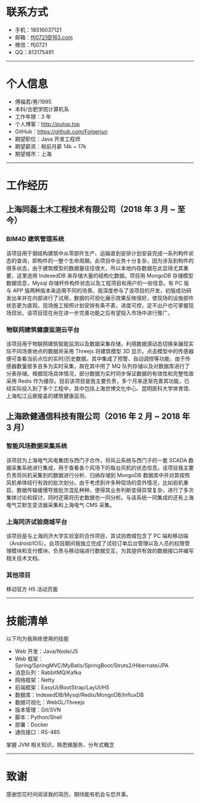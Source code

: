 # 联系方式
- 手机：18516037121
- 邮箱：ffj0721@163.com
- 微信：ffj0721
- QQ：813175491

---

# 个人信息
- 傅福君/男/1995
- 本科/合肥学院计算机系
- 工作年限：3 年
- 个人博客：http://putop.top
- GitHub：https://github.com/Folgerjun
- 期望职位：Java 开发工程师
- 期望薪资：税前月薪 14k ~ 17k
- 期望城市：上海

---

# 工作经历
## 上海同磊土木工程技术有限公司（2018 年 3 月 ~ 至今）
### BIM4D 建筑管理系统
该项目用于钢结构建筑中从零部件生产、运输直到安排计划安装完成一系列构件状态的查询，即构件的一整个生命周期。此项目中业务十分复杂，因为涉及到构件的很多状态，由于建筑模型的数据量往往很大，所以本地内存数据在此显得尤其重要，这里选用 IndexedDB 来存储大量的结构化数据。项目用 MongoDB 存储模型数据信息，Mysql 存储杆件构件状态以及工程项目和用户的一些信息。有 PC 版与 APP 版两种版本来适用不同的场景。我深度参与了该项目的开发，初版成功研发出来并在内部进行了试用，数据的可视化展示效果反映很好，使现场的设施部件状态更为直观。现场施工按照计划安排有条不紊，进度可控，足不出户也可掌握现场现状。该项目现在尚在进一步完善功能之后有望投入市场中进行推广。

### 物联网建筑健康监测云平台
该项目用于物联网建筑智能监测以及数据采集存储，利用数据源动态切换来展现实际不同场景地点的数据并采用 Threejs 将建筑模型 3D 显示，点击模型中的传感器便可查看当前点位的实时/历史数据。其中集成了预警、自动调控等功能，由于传感器数量居多且多为实时采集，故在其中用了 MQ 队列存储以及对数据库进行了分表存储。根据现场具体情况，部分数据为实时同步保证数据的有效性和完整性故采用 Redis 作为缓存。目前该项目是我主要负责，多个月来逐渐完善其功能，已经实际投入到了多个工程中，其中包括上海世博文化中心、昆明医科大学体育馆、上海松江云廊屋盖的建筑健康监测。

## 上海欧健通信科技有限公司（2016 年 2 月 ~ 2018 年 3 月）
### 智能风场数据采集系统
该项目为上海电气风电集团与西门子合作，将风云系统与西门子的一套 SCADA 数据采集系统进行集成，用于查看各个风场下的每台风机的状态信息。该项目我主要负责将风机采集到的数据进行分析、归纳存储到 MongoDB 数据库中并对其按照风机单体经行有效的批次划分。由于考虑到许多种现场的意外情况，比如宕机重启、数据传输缓慢导致批次混乱种种，使得其业务判断变得异常复杂，进行了多次集体讨论和探讨，同时还需将历史数据也一同分析。与该系统一同集成的还有上海电气艾默生变流器采集和上海电气 CMS 采集。

### 上海同济试验商城平台
该项目是与上海同济大学实验室的合作项目，其试验商城包含了 PC 端和移动端（Android/IOS）。此项目期间我独立完成了试验订单后台管理以及人员的权限管理模块和支付模块，负责与移动端进行数据交互，为其提供有效的数据接口并编写相关技术文档。

### 其他项目
移动官方 H5 活动页面

---

# 技能清单
以下均为我熟练使用的技能

- Web 开发：Java/Node/JS
- Web 框架：Spring/SpringMVC/MyBatis/SpringBoot/Struts2/Hibernate/JPA
- 消息队列：RabbitMQ/Kafka
- 网络框架：Netty
- 前端框架：EasyUI/BootStrap/LayUI/H5
- 数据库：IndexedDB/Mysql/Redis/MongoDB/InfluxDB
- 数据可视化：WebGL/Threejs
- 版本管理：Git/SVN
- 脚本：Python/Shell
- 部署：Docker
- 通信接口：RS-485

掌握 JVM 相关知识，熟悉微服务、分布式概念

---

# 致谢
感谢您花时间阅读我的简历，期待能有机会与您共事。
